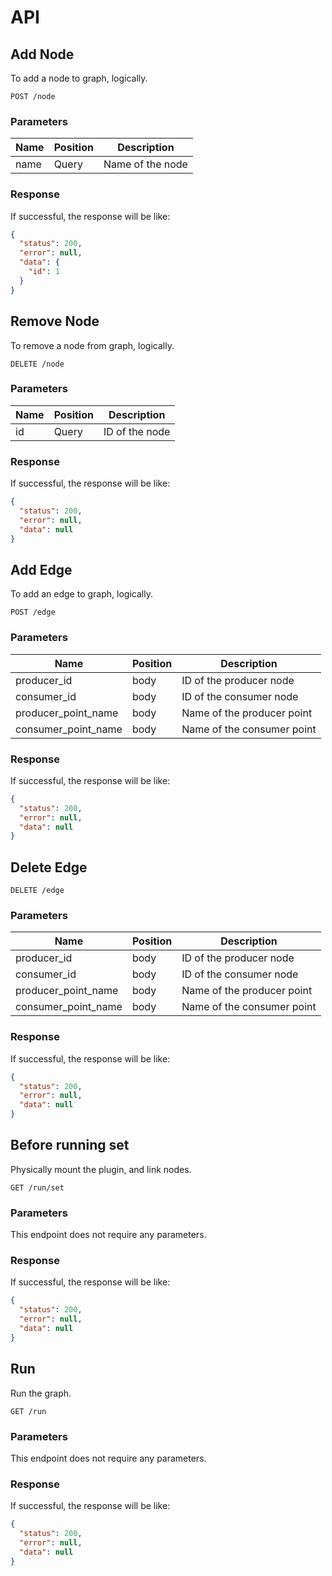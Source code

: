 # API

## Add Node

To add a node to graph, logically.

```
POST /node
```

### Parameters
| Name | Position | Description |
|---|---------|---|
|name| Query   |Name of the node|

### Response

If successful, the response will be like:

```json
{
  "status": 200,
  "error": null,
  "data": {
    "id": 1
  }
}
```

## Remove Node

To remove a node from graph, logically.

```
DELETE /node
```

### Parameters
| Name | Position | Description |
|---|---|---|
|id|Query|ID of the node|

### Response

If successful, the response will be like:

```json
{
  "status": 200,
  "error": null,
  "data": null
}
```

## Add Edge

To add an edge to graph, logically.

```
POST /edge
```

### Parameters

| Name                | Position | Description                |
|---------------------|----------|----------------------------|
| producer_id         | body     | ID of the producer node    |
| consumer_id         | body     | ID of the consumer node    |
| producer_point_name | body     | Name of the producer point |
| consumer_point_name | body     | Name of the consumer point |

### Response

If successful, the response will be like:

```json
{
  "status": 200,
  "error": null,
  "data": null
}
```

## Delete Edge

```
DELETE /edge
```

### Parameters

| Name                | Position | Description                |
|---------------------|----------|----------------------------|
| producer_id         | body     | ID of the producer node    |
| consumer_id         | body     | ID of the consumer node    |
| producer_point_name | body     | Name of the producer point |
| consumer_point_name | body     | Name of the consumer point |

### Response

If successful, the response will be like:

```json
{
  "status": 200,
  "error": null,
  "data": null
}
```

## Before running set

Physically mount the plugin, and link nodes.

```
GET /run/set
```

### Parameters

This endpoint does not require any parameters. 

### Response

If successful, the response will be like:

```json
{
  "status": 200,
  "error": null,
  "data": null
}
```

## Run

Run the graph.

```
GET /run
```

### Parameters

This endpoint does not require any parameters. 

### Response

If successful, the response will be like:

```json
{
  "status": 200,
  "error": null,
  "data": null
}
```
